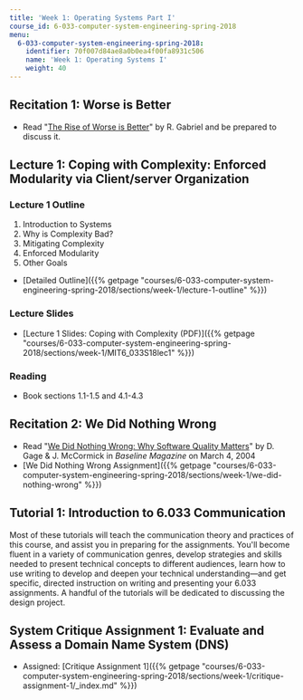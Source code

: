 ```yaml
---
title: 'Week 1: Operating Systems Part I'
course_id: 6-033-computer-system-engineering-spring-2018
menu:
  6-033-computer-system-engineering-spring-2018:
    identifier: 70f007d84ae8a0b0ea4f00fa8931c506
    name: 'Week 1: Operating Systems I'
    weight: 40
---
```

Recitation 1: Worse is Better
-----------------------------

*   Read "[The Rise of Worse is Better](http://dreamsongs.com/RiseOfWorseIsBetter.html)" by R. Gabriel and be prepared to discuss it.

Lecture 1: Coping with Complexity: Enforced Modularity via Client/server Organization
-------------------------------------------------------------------------------------

### Lecture 1 Outline

1.  Introduction to Systems
2.  Why is Complexity Bad?
3.  Mitigating Complexity
4.  Enforced Modularity
5.  Other Goals

*   [Detailed Outline]({{% getpage "courses/6-033-computer-system-engineering-spring-2018/sections/week-1/lecture-1-outline" %}})

### Lecture Slides

*   [Lecture 1 Slides: Coping with Complexity (PDF)]({{% getpage "courses/6-033-computer-system-engineering-spring-2018/sections/week-1/MIT6_033S18lec1" %}})

### Reading

*   Book sections 1.1-1.5 and 4.1-4.3

Recitation 2: We Did Nothing Wrong
----------------------------------

*   Read "[We Did Nothing Wrong: Why Software Quality Matters](http://www.baselinemag.com/c/a/Projects-Processes/We-Did-Nothing-Wrong)" by D. Gage & J. McCormick in _Baseline Magazine_ on March 4, 2004
*   [We Did Nothing Wrong Assignment]({{% getpage "courses/6-033-computer-system-engineering-spring-2018/sections/week-1/we-did-nothing-wrong" %}})

Tutorial 1: Introduction to 6.033 Communication
-----------------------------------------------

Most of these tutorials will teach the communication theory and practices of this course, and assist you in preparing for the assignments. You'll become fluent in a variety of communication genres, develop strategies and skills needed to present technical concepts to different audiences, learn how to use writing to develop and deepen your technical understanding—and get specific, directed instruction on writing and presenting your 6.033 assignments. A handful of the tutorials will be dedicated to discussing the design project.

System Critique Assignment 1: Evaluate and Assess a Domain Name System (DNS)
----------------------------------------------------------------------------

*   Assigned: [Critique Assignment 1]({{% getpage "courses/6-033-computer-system-engineering-spring-2018/sections/week-1/critique-assignment-1/_index.md" %}})